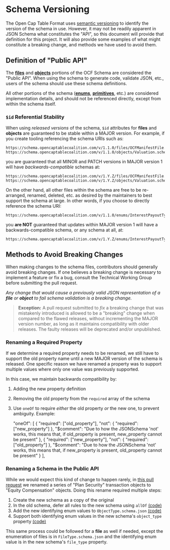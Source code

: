 # Schema Versioning

The Open Cap Table Format uses [semantic versioning][semver] to identify the
version of the schema in use. However, it may not be readily apparent in JSON
Schema what constitutes the "API", so this document will provide that definition
for this project. It will also provide some examples of what might constitute a
breaking change, and methods we have used to avoid them.

## Definition of "Public API"

The [**files**](../../schema/files) and [**objects**](../../schema/objects/)
portions of the OCF Schema are considered the "Public API". When using the
schema to generate code, validate JSON, etc., users of the schema should use
these schema definitions.

All other portions of the schema ([**enums**](../../schema/enums/),
[**primitives**](../../schema/primitives/), etc.) are considered implementation
details, and should not be referenced directly, except from within the schema
itself.

### `$id` Referential Stability

When using _released versions_ of the schema, `$id` attributes for **files** and
**objects** are guaranteed to be stable within a MAJOR version. For example, if
you create tooling referencing the schema URIs such as:

    https://schema.opencaptablecoalition.com/v/1.1.0/files/OCFManifestFile.schema.json
    https://schema.opencaptablecoalition.com/v/1.1.0/objects/Valuation.schema.json

you are guaranteed that all MINOR and PATCH versions in MAJOR version 1 will
have _backwards-compatible_ schemas at:

    https://schema.opencaptablecoalition.com/v/1.Y.Z/files/OCFManifestFile.schema.json
    https://schema.opencaptablecoalition.com/v/1.Y.Z/objects/Valuation.schema.json

On the other hand, all other files within the schema are free to be re-arranged,
renamed, deleted, etc. as desired by the maintainers to best support the schema
at large. In other words, if you choose to directly reference the schema URI:

    https://schema.opencaptablecoalition.com/v/1.1.0/enums/InterestPayoutType.schema.json

you **are NOT** guaranteed that updates within MAJOR version 1 will have a
backwards-compatible schema, or any schema at all, at:

    https://schema.opencaptablecoalition.com/v/1.Y.Z/enums/InterestPayoutType.schema.json

## Methods to Avoid Breaking Changes

When making changes to the schema files, contributors should generally avoid
breaking changes. If one believes a breaking change is necessary to implement a
feature or fix a bug, consult the Technical Working Group before submitting the
pull request.

_Any change that would cause a previously valid JSON representation of a
**file** or **object** to fail schema validation is a breaking change._

> **Exception:** A pull request submitted to _fix_ a breaking change that was
> mistakenly introduced is allowed to be a "breaking" change when compared to
> the flawed releases, without incrementing the MAJOR version number, as long as
> it maintains compatibility with older releases. The faulty releases will be
> deprecated and/or unpublished.

### Renaming a Required Property

If we determine a required property needs to be renamed, we still have to
support the old property name until a new MAJOR version of the schema is
released. One specific reason we have renamed a property was to support multiple
values where only one value was previously supported.

In this case, we maintain backwards compatibility by:

1. Adding the new property definition
2. Removing the old property from the `required` array of the schema
3. Use `oneOf` to require _either_ the old property _or_ the new one, to prevent
   ambiguity. Example:

    "oneOf": [ { "required": ["old_property"], "not": { "required":
    ["new_property"] },
    "$comment": "Due to how the JSONSchema 'not' works, this means that, if old_property is present, new_property cannot be present"
        },
        {
        "required": ["new_property"],
        "not": {
            "required": ["old_property"]
        },
        "$comment":
    "Due to how the JSONSchema 'not' works, this means that, if new_property is
    present, old_property cannot be present" } ],

### Renaming a Schema in the Public API

While we would expect this kind of change to happen rarely, in [this pull
request][rename-pr] we renamed a series of "Plan Security" transaction objects
to "Equity Compensation" objects. Doing this rename required multiple steps:

1. Create the new schema as a copy of the original
2. In the old schema, defer all rules to the new schema using `allOf`
   [(code)][rename-2]
3. Add the new identifying enum values to `ObjectType.schema.json`
   [(code)][rename-3]
4. Support both identifying enum values in the new schema's `object_type`
   property [(code)][rename-4]

This same process could be followed for a **file** as well if needed, except the
enumeration of files is in `FileType.schema.json` and the identifying enum value
is in the new schema's `file_type` property.

<!-- reference links below -->

[semver]: https://semver.org/spec/v2.0.0.html
[rename-pr]:
    https://github.com/Open-Cap-Table-Coalition/Open-Cap-Format-OCF/pull/397
[rename-2]:
    https://github.com/Open-Cap-Table-Coalition/Open-Cap-Format-OCF/blob/9cc442e220aeae8687caf358ba023365c6ad8520/schema/objects/transactions/cancellation/PlanSecurityCancellation.schema.json#L6-L9
[rename-3]:
    https://github.com/Open-Cap-Table-Coalition/Open-Cap-Format-OCF/blob/9cc442e220aeae8687caf358ba023365c6ad8520/schema/enums/ObjectType.schema.json#L27
[rename-4]:
    https://github.com/Open-Cap-Table-Coalition/Open-Cap-Format-OCF/blob/9cc442e220aeae8687caf358ba023365c6ad8520/schema/objects/transactions/issuance/EquityCompensationIssuance.schema.json#L22-L25
